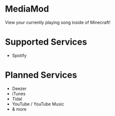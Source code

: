 # MediaMod
View your currently playing song inside of Minecraft!

# Supported Services
- Spotify

# Planned Services
- Deezer
- iTunes
- Tidal
- YouTube / YouTube Music
- & more
